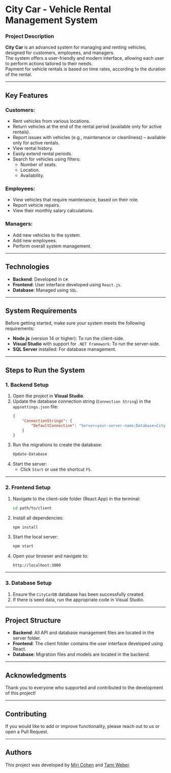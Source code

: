 # City Car - Vehicle Rental Management System

### Project Description
**City Car** is an advanced system for managing and renting vehicles, designed for customers, employees, and managers.  
The system offers a user-friendly and modern interface, allowing each user to perform actions tailored to their needs.  
Payment for vehicle rentals is based on time rates, according to the duration of the rental.

---

## Key Features
### Customers:
- Rent vehicles from various locations.
- Return vehicles at the end of the rental period (available only for active rentals).
- Report issues with vehicles (e.g., maintenance or cleanliness) – available only for active rentals.
- View rental history.
- Easily extend rental periods.
- Search for vehicles using filters:
  - Number of seats.
  - Location.
  - Availability.

### Employees:
- View vehicles that require maintenance, based on their role.
- Report vehicle repairs.
- View their monthly salary calculations.

### Managers:
- Add new vehicles to the system.
- Add new employees.
- Perform overall system management.

---

## Technologies
- **Backend**: Developed in `C#`.
- **Frontend**: User interface developed using `React.js`.
- **Database**: Managed using `SQL`.

---

## System Requirements
Before getting started, make sure your system meets the following requirements:
- **Node.js** (version 14 or higher): To run the client-side.
- **Visual Studio** with support for `.NET Framework`: To run the server-side.
- **SQL Server** installed: For database management.

---

## Steps to Run the System

### 1. Backend Setup
1. Open the project in **Visual Studio**.
2. Update the database connection string (`Connection String`) in the `appsettings.json` file:
   ```json
   {
       "ConnectionStrings": {
           "DefaultConnection": "Server=your-server-name;Database=CityCarDB;Trusted_Connection=True;"
       }
   }
   ```
3. Run the migrations to create the database:
   ```powershell
   Update-Database
   ```
4. Start the server:
   - Click `Start` or use the shortcut `F5`.

---

### 2. Frontend Setup
1. Navigate to the client-side folder (React App) in the terminal:
   ```bash
   cd path/to/client
   ```
2. Install all dependencies:
   ```bash
   npm install
   ```
3. Start the local server:
   ```bash
   npm start
   ```
4. Open your browser and navigate to:
   ```
   http://localhost:3000
   ```

---

### 3. Database Setup
1. Ensure the `CityCarDB` database has been successfully created.
2. If there is seed data, run the appropriate code in Visual Studio.

---

## Project Structure
- **Backend**: All API and database management files are located in the server folder.
- **Frontend**: The client folder contains the user interface developed using React.
- **Database**: Migration files and models are located in the backend.

---

## Acknowledgments
Thank you to everyone who supported and contributed to the development of this project!

---

## Contributing
If you would like to add or improve functionality, please reach out to us or open a Pull Request.

---

## Authors
This project was developed by [Miri Cohen](https://github.com/miri-cohen20) and [Tami Weber](https://github.com/tami-weber).

